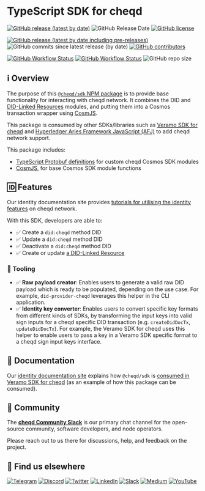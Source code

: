 # TypeScript SDK for cheqd

[![GitHub release (latest by date)](https://img.shields.io/github/v/release/cheqd/sdk?color=green&label=stable%20release&style=flat-square)](https://github.com/cheqd/sdk/releases/latest) ![GitHub Release Date](https://img.shields.io/github/release-date/cheqd/sdk?color=green&style=flat-square) [![GitHub license](https://img.shields.io/github/license/cheqd/sdk?color=blue&style=flat-square)](https://github.com/cheqd/sdk/blob/main/LICENSE)

[![GitHub release (latest by date including pre-releases)](https://img.shields.io/github/v/release/cheqd/sdk?include_prereleases&label=dev%20release&style=flat-square)](https://github.com/cheqd/sdk/releases/) ![GitHub commits since latest release (by date)](https://img.shields.io/github/commits-since/cheqd/sdk/latest?style=flat-square) [![GitHub contributors](https://img.shields.io/github/contributors/cheqd/sdk?label=contributors%20%E2%9D%A4%EF%B8%8F&style=flat-square)](https://github.com/cheqd/sdk/graphs/contributors)

[![GitHub Workflow Status](https://img.shields.io/github/actions/workflow/status/cheqd/sdk/dispatch.yml?label=workflows&style=flat-square)](https://github.com/cheqd/sdk/actions/workflows/dispatch.yml) [![GitHub Workflow Status](https://img.shields.io/github/actions/workflow/status/cheqd/sdk/codeql.yml?label=CodeQL&style=flat-square)](https://github.com/cheqd/sdk/actions/workflows/codeql.yml) ![GitHub repo size](https://img.shields.io/github/repo-size/cheqd/sdk?style=flat-square)

## ℹ️ Overview

The purpose of this [`@cheqd/sdk` NPM package](https://www.npmjs.com/package/@cheqd/sdk) is to provide base functionality for interacting with cheqd network. It combines the DID and [DID-Linked Resources](https://docs.cheqd.io/identity/guides/did-linked-resources) modules, and putting them into a Cosmos transaction wrapper using [CosmJS](https://github.com/cosmos/cosmjs).

This package is consumed by other SDKs/libraries such as [Veramo SDK for cheqd](https://docs.cheqd.io/identity/guides/sdk/veramo-sdk-for-cheqd) and [Hyperledger Aries Framework JavaScript (AFJ)](https://github.com/hyperledger/aries-framework-javascript) to add cheqd network support.

This package includes:

* [TypeScript Protobuf definitions](https://github.com/cheqd/ts-proto) for custom cheqd Cosmos SDK modules
* [CosmJS](https://github.com/cosmos/cosmjs), for base Cosmos SDK module functions

## 🆔 Features

Our identity documentation site provides [tutorials for utilising the identity features](https://docs.cheqd.io/identity/overview/readme) on cheqd network.

With this SDK, developers are able to:

* ✅ Create a `did:cheqd` method DID
* ✅ Update a `did:cheqd` method DID
* ✅ Deactivate a `did:cheqd` method DID
* ✅ Create or update [a DID-Linked Resource](https://docs.cheqd.io/identity/tutorials/did-linked-resources/create-resource)

### 🧰 Tooling

* ✅ **Raw payload creator**: Enables users to generate a valid raw DID payload which is ready to be populated, depending on the use case. For example, `did-provider-cheqd` leverages this helper in the CLI application.
* ✅ **Identity key converter**: Enables users to convert specific key formats from different kinds of SDKs, by transforming the input keys into valid sign inputs for a cheqd specific DID transaction (e.g. `createDidDocTx`, `updateDidDocTx`). For example, the Veramo SDK for cheqd uses this helper to enable users to pass a key in a Veramo SDK specific format to a cheqd sign input keys interface.

## 📖 Documentation

Our [identity documentation site](https://docs.cheqd.io/identity/) explains how `@cheqd/sdk` is [consumed in Veramo SDK for cheqd](https://docs.cheqd.io/identity/guides/sdk/veramo-sdk-for-cheqd) (as an example of how this package can be consumed).

## 💬 Community

The [**cheqd Community Slack**](http://cheqd.link/join-cheqd-slack) is our primary chat channel for the open-source community, software developers, and node operators.

Please reach out to us there for discussions, help, and feedback on the project.

## 🙋 Find us elsewhere

[![Telegram](https://img.shields.io/badge/Telegram-2CA5E0?style=for-the-badge\&logo=telegram\&logoColor=white)](https://t.me/cheqd) [![Discord](https://img.shields.io/badge/Discord-7289DA?style=for-the-badge\&logo=discord\&logoColor=white)](http://cheqd.link/discord-github) [![Twitter](https://img.shields.io/badge/Twitter-1DA1F2?style=for-the-badge\&logo=twitter\&logoColor=white)](https://twitter.com/intent/follow?screen\_name=cheqd\_io) [![LinkedIn](https://img.shields.io/badge/LinkedIn-0077B5?style=for-the-badge\&logo=linkedin\&logoColor=white)](http://cheqd.link/linkedin) [![Slack](https://img.shields.io/badge/Slack-4A154B?style=for-the-badge\&logo=slack\&logoColor=white)](http://cheqd.link/join-cheqd-slack) [![Medium](https://img.shields.io/badge/Medium-12100E?style=for-the-badge\&logo=medium\&logoColor=white)](https://blog.cheqd.io) [![YouTube](https://img.shields.io/badge/YouTube-FF0000?style=for-the-badge\&logo=youtube\&logoColor=white)](https://www.youtube.com/channel/UCBUGvvH6t3BAYo5u41hJPzw/)
